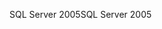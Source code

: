 <span data-ttu-id="47dad-101">SQL Server 2005</span><span class="sxs-lookup"><span data-stu-id="47dad-101">SQL Server 2005</span></span>